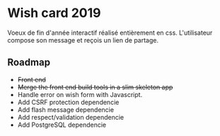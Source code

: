 # Wish card 2019
Voeux de fin d'année interactif réalisé entièrement en css. L'utilisateur compose son message et reçois un lien de partage.

## Roadmap
- ~~Front end~~
- ~~Merge the front end build tools in a slim skeleton app~~
- Handle error on wish form with Javascript.
- Add CSRF protection dependencie
- Add flash message dependencie
- Add respect/validation dependencie
- Add PostgreSQL dependencie
